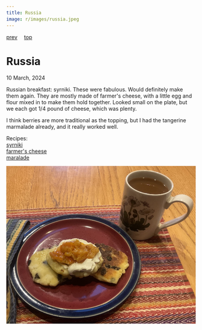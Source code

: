 ```yaml
---
title: Russia
image: r/images/russia.jpeg
---
```

[prev](romania.md)&emsp;
[top](../index.md)&emsp;
# Russia
10 March, 2024

Russian breakfast: syrniki. These were fabulous. Would definitely make
them again. They are mostly made of farmer's cheese, with a little egg
and flour mixed in to make them hold together.  Looked small on the
plate, but we each got 1/4 pound of cheese, which was plenty.

I think berries are more traditional as the topping, but I had the
tangerine marmalade already, and it really worked well.

Recipes:<br>
[syrniki](https://www.babaganosh.org/syrniki-russian-cheese-pancakes/)<br>
[farmer's cheese](https://www.thespruceeats.com/how-to-make-farmers-cheese-591547)<br>
[maralade](https://www.food.com/recipe/tangerine-marmalade-439775)<br>

![breakfast](images/russia.jpeg)
